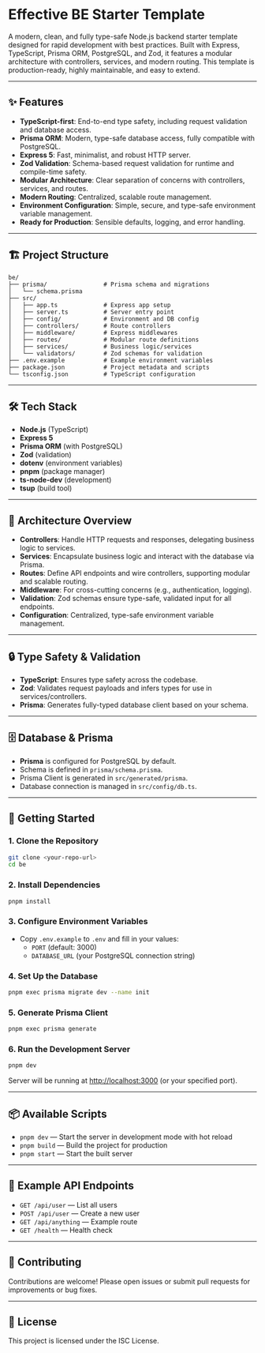 # Effective BE Starter Template

A modern, clean, and fully type-safe Node.js backend starter template designed for rapid development with best practices. Built with Express, TypeScript, Prisma ORM, PostgreSQL, and Zod, it features a modular architecture with controllers, services, and modern routing. This template is production-ready, highly maintainable, and easy to extend.

---

## ✨ Features

- **TypeScript-first**: End-to-end type safety, including request validation and database access.
- **Prisma ORM**: Modern, type-safe database access, fully compatible with PostgreSQL.
- **Express 5**: Fast, minimalist, and robust HTTP server.
- **Zod Validation**: Schema-based request validation for runtime and compile-time safety.
- **Modular Architecture**: Clear separation of concerns with controllers, services, and routes.
- **Modern Routing**: Centralized, scalable route management.
- **Environment Configuration**: Simple, secure, and type-safe environment variable management.
- **Ready for Production**: Sensible defaults, logging, and error handling.

---

## 🏗️ Project Structure

```
be/
├── prisma/                # Prisma schema and migrations
│   └── schema.prisma
├── src/
│   ├── app.ts             # Express app setup
│   ├── server.ts          # Server entry point
│   ├── config/            # Environment and DB config
│   ├── controllers/       # Route controllers
│   ├── middleware/        # Express middlewares
│   ├── routes/            # Modular route definitions
│   ├── services/          # Business logic/services
│   └── validators/        # Zod schemas for validation
├── .env.example           # Example environment variables
├── package.json           # Project metadata and scripts
└── tsconfig.json          # TypeScript configuration
```

---

## 🛠️ Tech Stack

- **Node.js** (TypeScript)
- **Express 5**
- **Prisma ORM** (with PostgreSQL)
- **Zod** (validation)
- **dotenv** (environment variables)
- **pnpm** (package manager)
- **ts-node-dev** (development)
- **tsup** (build tool)

---

## 🧩 Architecture Overview

- **Controllers**: Handle HTTP requests and responses, delegating business logic to services.
- **Services**: Encapsulate business logic and interact with the database via Prisma.
- **Routes**: Define API endpoints and wire controllers, supporting modular and scalable routing.
- **Middleware**: For cross-cutting concerns (e.g., authentication, logging).
- **Validation**: Zod schemas ensure type-safe, validated input for all endpoints.
- **Configuration**: Centralized, type-safe environment variable management.

---

## 🔒 Type Safety & Validation

- **TypeScript**: Ensures type safety across the codebase.
- **Zod**: Validates request payloads and infers types for use in services/controllers.
- **Prisma**: Generates fully-typed database client based on your schema.

---

## 🗄️ Database & Prisma

- **Prisma** is configured for PostgreSQL by default.
- Schema is defined in `prisma/schema.prisma`.
- Prisma Client is generated in `src/generated/prisma`.
- Database connection is managed in `src/config/db.ts`.

---

## 🚀 Getting Started

### 1. **Clone the Repository**

```bash
git clone <your-repo-url>
cd be
```

### 2. **Install Dependencies**

```bash
pnpm install
```

### 3. **Configure Environment Variables**

- Copy `.env.example` to `.env` and fill in your values:
  - `PORT` (default: 3000)
  - `DATABASE_URL` (your PostgreSQL connection string)

### 4. **Set Up the Database**

```bash
pnpm exec prisma migrate dev --name init
```

### 5. **Generate Prisma Client**

```bash
pnpm exec prisma generate
```

### 6. **Run the Development Server**

```bash
pnpm dev
```

Server will be running at [http://localhost:3000](http://localhost:3000) (or your specified port).

---

## 📦 Available Scripts

- `pnpm dev` — Start the server in development mode with hot reload
- `pnpm build` — Build the project for production
- `pnpm start` — Start the built server

---

## 🧪 Example API Endpoints

- `GET /api/user` — List all users
- `POST /api/user` — Create a new user
- `GET /api/anything` — Example route
- `GET /health` — Health check

---

## 📝 Contributing

Contributions are welcome! Please open issues or submit pull requests for improvements or bug fixes.

---

## 📄 License

This project is licensed under the ISC License.
